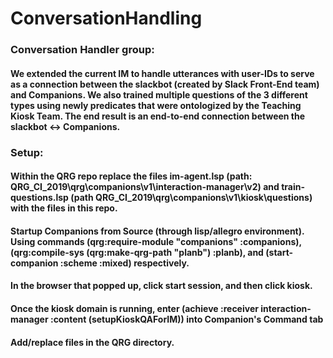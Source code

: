 # ConversationHandling

### Conversation Handler group: 
#### We extended the current IM to handle utterances with user-IDs to serve as a connection between the slackbot (created by Slack Front-End team) and Companions. We also trained multiple questions of the 3 different types using newly predicates that were ontologized by the Teaching Kiosk Team. The end result is an end-to-end connection between the slackbot <-> Companions.

### Setup:
#### Within the QRG repo replace the files im-agent.lsp (path: QRG_CI_2019\qrg\companions\v1\interaction-manager\v2) and train-questions.lsp (path QRG_CI_2019\qrg\companions\v1\kiosk\questions) with the files in this repo.
#### Startup Companions from Source (through lisp/allegro environment). Using commands (qrg:require-module "companions" :companions), (qrg:compile-sys (qrg:make-qrg-path "planb") :planb), and (start-companion :scheme :mixed) respectively.
#### In the browser that popped up, click start session, and then click kiosk.
#### Once the kiosk domain is running, enter (achieve :receiver interaction-manager :content (setupKioskQAForIM)) into Companion's Command tab

#### Add/replace files in the QRG directory.
